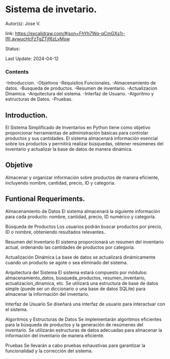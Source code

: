 # Sistema de invetario.

Autor(s): Jose V.

link: https://excalidraw.com/#json=FhYh7Wq-qCmGXs1r-lfII,aywucHcFzTgZTjf6zLvMsw

Status:

Last Update: 2024-04-12

### Contents
-Introduccion.
-Objetivos
-Requisitos Funcionales.
    -Almacenamiento de datos.
    -Busqueda de productos.
    -Resumen de inventario.
    -Actualizacion Dinamica.
-Arquitectura del sistema.
-Interfaz de Usuario.
-Algoritmo y estructuras de Datos.
-Pruebas.

## Introduction.
El Sistema Simplificado de Inventarios en Python tiene como objetivo proporcionar herramientas de administración básicas para controlar productos y sus cantidades. El sistema almacenará información esencial sobre los productos y permitirá realizar búsquedas, obtener resúmenes del inventario y actualizar la base de datos de manera dinámica.

## Objetive
Almacenar y organizar información sobre productos de manera eficiente, incluyendo nombre, cantidad, precio, ID y categoria.

## Funtional Requeriments.
Almacenamiento de Datos
El sistema almacenará la siguiente información para cada producto: nombre, cantidad, precio, ID numérico y categoría.

Búsqueda de Productos
Los usuarios podrán buscar productos por precio, ID o nombre, obteniendo resultados relevantes..

Resumen del Inventario
El sistema proporcionará un resumen del inventario actual, ordenando las cantidades de productos por categoría.

Actualización Dinámica
La base de datos se actualizará dinámicamente cuando un producto se agote o sea eliminado del sistema.

Arquitectura del Sistema
El sistema estará compuesto por módulos: almacenamiento_datos, busqueda_productos, resumen_inventario, actualizacion_dinamica, etc.
Se utilizará una estructura de base de datos simple (puede ser un diccionario o una base de datos SQLite) para almacenar la información del inventario.

Interfaz de Usuario
Se diseñará una interfaz de usuario para interactuar con el sistema.

Algoritmos y Estructuras de Datos
Se implementarán algoritmos eficientes para la búsqueda de productos y la generación de resúmenes del inventario.
Se utilizarán estructuras de datos adecuadas para almacenar la información del inventario de manera eficiente.

Pruebas
Se llevarán a cabo pruebas exhaustivas para garantizar la funcionalidad y la corrección del sistema.
